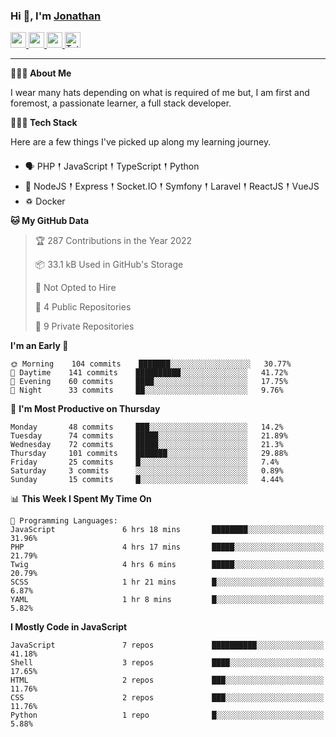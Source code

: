 ### Hi 👋, I'm [Jonathan](https://jonathan-d.ch) 

<p>
  <a href="https://www.twitter.com/redkill2108">
    <img src="https://img.shields.io/badge/twitter-%231DA1F2.svg?&style=for-the-badge&logo=twitter&logoColor=white" height=25>
  </a>
  <a href="https://www.linkedin.com/in/jdebetaz">
    <img src="https://img.shields.io/badge/linkedin-%230077B5.svg?&style=for-the-badge&logo=linkedin&logoColor=white" height=25>
  </a>
  <a href="https://www.instagram.com/jdebetaz/">
    <img src="https://img.shields.io/badge/instagram-%23E4405F.svg?&style=for-the-badge&logo=instagram&logoColor=white" height=25>
  </a>
  <a href="https://wakatime.com/@5c95ead1-71ee-4ecc-9a32-6c2b293dd432">
    <img src="https://wakatime.com/badge/user/5c95ead1-71ee-4ecc-9a32-6c2b293dd432.svg?style=for-the-badge" height=25 alt="Total time coded since Aug 23 2019" />
  </a>
</p>

-------

**🙋🏻‍♂️ About Me** 

<p>I wear many hats depending on what is required of me but, I am first and foremost, a passionate learner, a full stack developer.</p>

**👨🏻‍💻 Tech Stack** 

<p>Here are a few things I've picked up along my learning journey.</p>

- 🗣 PHP 𒑰 JavaScript 𒑰 TypeScript 𒑰 Python
- 🎒 NodeJS 𒑰 Express 𒑰 Socket.IO 𒑰 Symfony 𒑰 Laravel 𒑰 ReactJS 𒑰 VueJS
- ♽ Docker

<!--START_SECTION:waka-->
**🐱 My GitHub Data** 

> 🏆 287 Contributions in the Year 2022
 > 
> 📦 33.1 kB Used in GitHub's Storage 
 > 
> 🚫 Not Opted to Hire
 > 
> 📜 4 Public Repositories 
 > 
> 🔑 9 Private Repositories  
 > 
**I'm an Early 🐤** 

```text
🌞 Morning    104 commits    ███████░░░░░░░░░░░░░░░░░░   30.77% 
🌆 Daytime    141 commits    ██████████░░░░░░░░░░░░░░░   41.72% 
🌃 Evening    60 commits     ████░░░░░░░░░░░░░░░░░░░░░   17.75% 
🌙 Night      33 commits     ██░░░░░░░░░░░░░░░░░░░░░░░   9.76%

```
📅 **I'm Most Productive on Thursday** 

```text
Monday       48 commits     ███░░░░░░░░░░░░░░░░░░░░░░   14.2% 
Tuesday      74 commits     █████░░░░░░░░░░░░░░░░░░░░   21.89% 
Wednesday    72 commits     █████░░░░░░░░░░░░░░░░░░░░   21.3% 
Thursday     101 commits    ███████░░░░░░░░░░░░░░░░░░   29.88% 
Friday       25 commits     █░░░░░░░░░░░░░░░░░░░░░░░░   7.4% 
Saturday     3 commits      ░░░░░░░░░░░░░░░░░░░░░░░░░   0.89% 
Sunday       15 commits     █░░░░░░░░░░░░░░░░░░░░░░░░   4.44%

```


📊 **This Week I Spent My Time On** 

```text
💬 Programming Languages: 
JavaScript               6 hrs 18 mins       ████████░░░░░░░░░░░░░░░░░   31.96% 
PHP                      4 hrs 17 mins       █████░░░░░░░░░░░░░░░░░░░░   21.79% 
Twig                     4 hrs 6 mins        █████░░░░░░░░░░░░░░░░░░░░   20.79% 
SCSS                     1 hr 21 mins        █░░░░░░░░░░░░░░░░░░░░░░░░   6.87% 
YAML                     1 hr 8 mins         █░░░░░░░░░░░░░░░░░░░░░░░░   5.82%

```

**I Mostly Code in JavaScript** 

```text
JavaScript               7 repos             ██████████░░░░░░░░░░░░░░░   41.18% 
Shell                    3 repos             ████░░░░░░░░░░░░░░░░░░░░░   17.65% 
HTML                     2 repos             ███░░░░░░░░░░░░░░░░░░░░░░   11.76% 
CSS                      2 repos             ███░░░░░░░░░░░░░░░░░░░░░░   11.76% 
Python                   1 repo              █░░░░░░░░░░░░░░░░░░░░░░░░   5.88%

```



<!--END_SECTION:waka-->
